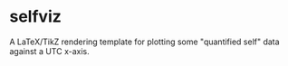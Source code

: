 selfviz
=======

A LaTeX/TikZ rendering template for plotting some "quantified self" data against a UTC x-axis.
